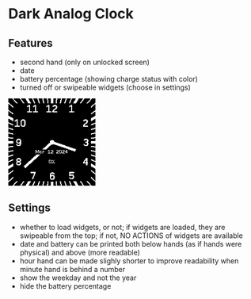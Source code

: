 # Dark Analog Clock

## Features

* second hand (only on unlocked screen)
* date
* battery percentage (showing charge status with color)
* turned off or swipeable widgets (choose in settings)

![logo](andark_screen.png)

## Settings

* whether to load widgets, or not; if widgets are loaded, they are swipeable from the top; if not, NO ACTIONS of widgets are available
* date and battery can be printed both below hands (as if hands were physical) and above (more readable)
* hour hand can be made slighly shorter to improve readability when minute hand is behind a number
* show the weekday and not the year
* hide the battery percentage
